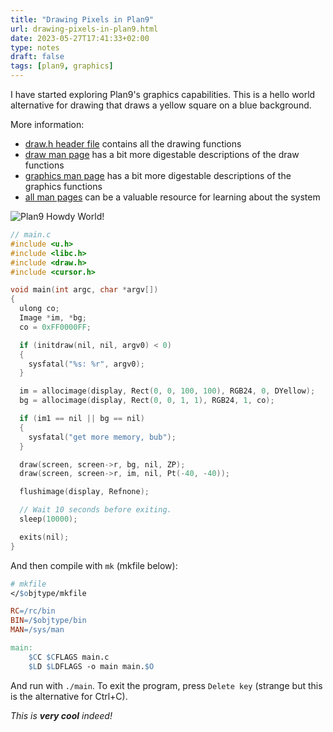 ```yaml
---
title: "Drawing Pixels in Plan9"
url: drawing-pixels-in-plan9.html
date: 2023-05-27T17:41:33+02:00
type: notes
draft: false
tags: [plan9, graphics]
---
```


I have started exploring Plan9's graphics capabilities. This is a hello world
alternative for drawing that draws a yellow square on a blue background.

More information:

- [draw.h header file](https://github.com/0intro/plan9/blob/main/sys/include/draw.h)
  contains all the drawing functions
- [draw man page](https://9fans.github.io/plan9port/man/man3/draw.html)
  has a bit more digestable descriptions of the draw functions
- [graphics man page](https://9fans.github.io/plan9port/man/man3/graphics.html)
  has a bit more digestable descriptions of the graphics functions
- [all man pages](https://9fans.github.io/plan9port/man/man3/)
  can be a valuable resource for learning about the system

![Plan9 Howdy World!](/notes/plan9-pixels.png)

```c
// main.c
#include <u.h>
#include <libc.h>
#include <draw.h>
#include <cursor.h>

void main(int argc, char *argv[])
{
  ulong co;
  Image *im, *bg;
  co = 0xFF0000FF;

  if (initdraw(nil, nil, argv0) < 0)
  {
    sysfatal("%s: %r", argv0);
  }

  im = allocimage(display, Rect(0, 0, 100, 100), RGB24, 0, DYellow);
  bg = allocimage(display, Rect(0, 0, 1, 1), RGB24, 1, co);

  if (im1 == nil || bg == nil)
  {
    sysfatal("get more memory, bub");
  }

  draw(screen, screen->r, bg, nil, ZP);
  draw(screen, screen->r, im, nil, Pt(-40, -40));

  flushimage(display, Refnone);

  // Wait 10 seconds before exiting.
  sleep(10000);

  exits(nil);
}
```

And then compile with `mk` (mkfile below):

```makefile
# mkfile
</$objtype/mkfile

RC=/rc/bin
BIN=/$objtype/bin
MAN=/sys/man

main:
	$CC $CFLAGS main.c
	$LD $LDFLAGS -o main main.$O
```

And run with `./main`. To exit the program, press `Delete key` (strange but this
is the alternative for Ctrl+C).

*This is **very cool** indeed!*
